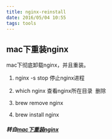 ```yaml
---
title: nginx-reinstall
date: 2016/05/04 10:55
tags: tools
---
```


## mac下重装nginx

mac下彻底卸载nginx，并且重装。  

1.  nginx -s stop 停止nginx进程
    
2.  which nginx 查看nginx所在目录  删除
    
3.  brew remove nginx
    
4.  brew install nginx

##### 转自[mac下重装nginx](https://my.oschina.net/luweiweiwei/blog/669474)